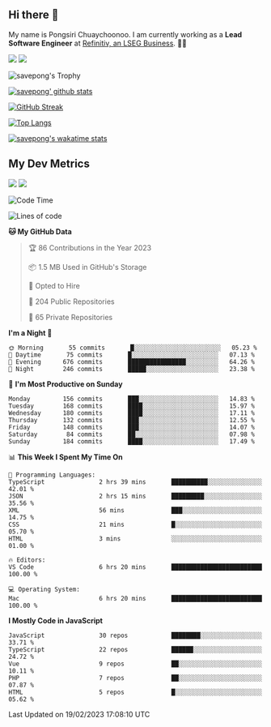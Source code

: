 ## Hi there 👋

My name is Pongsiri Chuaychoonoo. I am currently working as a **Lead Software Engineer** at [Refinitiv, an LSEG Business](https://www.refinitiv.com). 👨‍💻

[<img src="https://img.shields.io/badge/savepong.com-%230077B5.svg?&style=for-the-badge&color=81e6d9" />](https://savepong.com)
[<img src="https://img.shields.io/badge/linkedin-%230077B5.svg?&style=for-the-badge&logo=linkedin&logoColor=white" />](https://www.linkedin.com/in/savepong)

![savepong's Trophy](https://github-profile-trophy.vercel.app/?username=savepong&theme=flat&rank=SECRET,SSS,SS,S,AAA,AA,A&margin-w=15&no-bg=true&no-frame=true)

[![savepong' github stats](https://github-readme-stats.vercel.app/api?username=savepong&show_icons=true&count_private=true&theme=gotham&hide_border=true&bg_color=00000000&text_color=768390FF)](https://savepong.com/posts/stats)

[![GitHub Streak](https://github-readme-streak-stats.herokuapp.com?user=savepong&theme=gotham&hide_border=true&background=00000000&dates=768390FF)](https://savepong.com/posts/stats)

[![Top Langs](https://github-readme-stats.vercel.app/api/top-langs/?username=savepong&layout=compact&langs_count=10&theme=gotham&hide_border=true&bg_color=00000000&text_color=768390FF)](https://savepong.com/posts/stats)

[![savepong's wakatime stats](https://github-readme-stats.vercel.app/api/wakatime?username=@savepong&layout=default&theme=gotham&hide_border=true&bg_color=00000000&text_color=768390FF)](https://savepong.com/posts/stats)

## My Dev Metrics

[![](https://komarev.com/ghpvc/?username=savepong&color=blue&label=Profile%20Views)](https://github.com/savepong)
[![](https://img.shields.io/github/followers/savepong?label=GitHub%20Followers)](https://github.com/savepong)

<!--START_SECTION:waka-->
![Code Time](http://img.shields.io/badge/Code%20Time-1%2C169%20hrs%2019%20mins-blue)

![Lines of code](https://img.shields.io/badge/From%20Hello%20World%20I%27ve%20Written-8%20Million%20lines%20of%20code-blue)

**🐱 My GitHub Data** 

> 🏆 86 Contributions in the Year 2023
 > 
> 📦 1.5 MB Used in GitHub's Storage 
 > 
> 💼 Opted to Hire
 > 
> 📜 204 Public Repositories 
 > 
> 🔑 65 Private Repositories  
 > 
**I'm a Night 🦉** 

```text
🌞 Morning       55 commits       █░░░░░░░░░░░░░░░░░░░░░░░░   05.23 % 
🌆 Daytime       75 commits       █░░░░░░░░░░░░░░░░░░░░░░░░   07.13 % 
🌃 Evening      676 commits       ████████████████░░░░░░░░░   64.26 % 
🌙 Night        246 commits       █████░░░░░░░░░░░░░░░░░░░░   23.38 % 

```
📅 **I'm Most Productive on Sunday** 

```text
Monday         156 commits       ███░░░░░░░░░░░░░░░░░░░░░░   14.83 % 
Tuesday        168 commits       ████░░░░░░░░░░░░░░░░░░░░░   15.97 % 
Wednesday      180 commits       ████░░░░░░░░░░░░░░░░░░░░░   17.11 % 
Thursday       132 commits       ███░░░░░░░░░░░░░░░░░░░░░░   12.55 % 
Friday         148 commits       ███░░░░░░░░░░░░░░░░░░░░░░   14.07 % 
Saturday        84 commits       ██░░░░░░░░░░░░░░░░░░░░░░░   07.98 % 
Sunday         184 commits       ████░░░░░░░░░░░░░░░░░░░░░   17.49 % 

```


📊 **This Week I Spent My Time On** 

```text
💬 Programming Languages: 
TypeScript               2 hrs 39 mins       ██████████░░░░░░░░░░░░░░░   42.01 % 
JSON                     2 hrs 15 mins       █████████░░░░░░░░░░░░░░░░   35.56 % 
XML                      56 mins             ███░░░░░░░░░░░░░░░░░░░░░░   14.75 % 
CSS                      21 mins             █░░░░░░░░░░░░░░░░░░░░░░░░   05.70 % 
HTML                     3 mins              ░░░░░░░░░░░░░░░░░░░░░░░░░   01.00 % 

🔥 Editors: 
VS Code                  6 hrs 20 mins       █████████████████████████   100.00 % 

💻 Operating System: 
Mac                      6 hrs 20 mins       █████████████████████████   100.00 % 

```

**I Mostly Code in JavaScript** 

```text
JavaScript               30 repos            ████████░░░░░░░░░░░░░░░░░   33.71 % 
TypeScript               22 repos            ██████░░░░░░░░░░░░░░░░░░░   24.72 % 
Vue                      9 repos             ██░░░░░░░░░░░░░░░░░░░░░░░   10.11 % 
PHP                      7 repos             ██░░░░░░░░░░░░░░░░░░░░░░░   07.87 % 
HTML                     5 repos             █░░░░░░░░░░░░░░░░░░░░░░░░   05.62 % 

```



 Last Updated on 19/02/2023 17:08:10 UTC
<!--END_SECTION:waka-->

<!--
**savepong/savepong** is a ✨ _special_ ✨ repository because its `README.md` (this file) appears on your GitHub profile.

Here are some ideas to get you started:

- 🔭 I’m currently working on WebComponents and TypeScript.
- 🌱 I’m currently learning ...
- 👯 I’m looking to collaborate on ...
- 🤔 I’m looking for help with ...
- 💬 Ask me about ...
- 📫 How to reach me: ...
- 😄 Pronouns: ...
- ⚡ Fun fact: ...
-->
